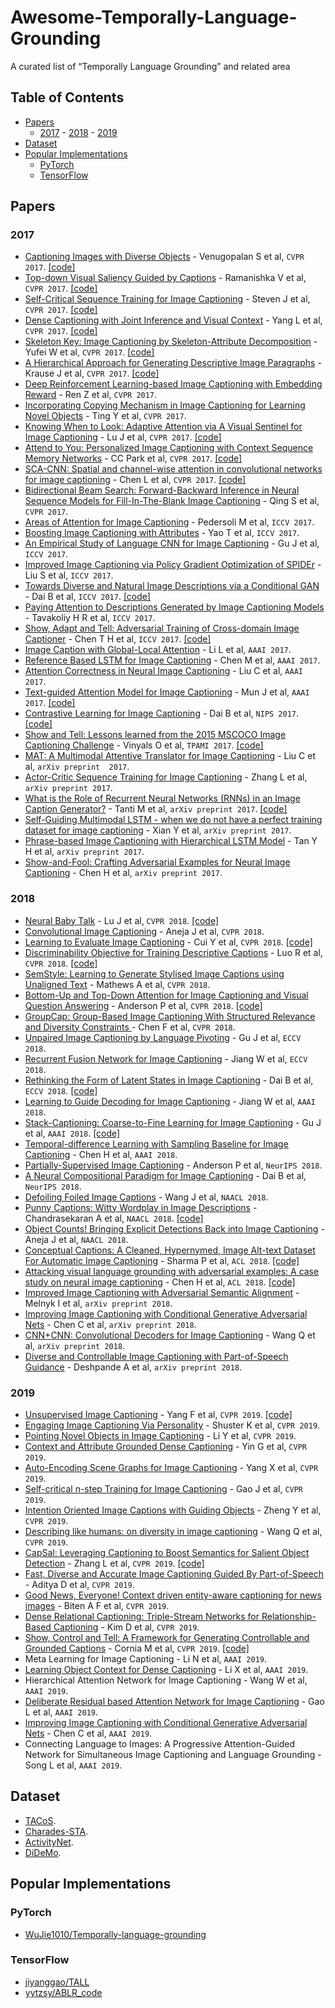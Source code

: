 # Awesome-Temporally-Language-Grounding
A curated list of “Temporally Language Grounding” and related area


## Table of Contents
- [Papers](#papers)
  - [2017](#2017) - [2018](#2018) - [2019](#2019)
- [Dataset](#dataset)
- [Popular Implementations](#popular-implementations)
  - [PyTorch](#pytorch)
  - [TensorFlow](#tensorflow)


## Papers

### 2017
* [Captioning Images with Diverse Objects](http://arxiv.org/abs/1606.07770) - Venugopalan S et al, `CVPR 2017`. [[code]](https://github.com/vsubhashini/noc)
* [Top-down Visual Saliency Guided by Captions](https://arxiv.org/abs/1612.07360) - Ramanishka V et al, `CVPR 2017`. [[code]](https://github.com/VisionLearningGroup/caption-guided-saliency)
* [Self-Critical Sequence Training for Image Captioning](https://arxiv.org/abs/1612.00563) - Steven J et al, `CVPR 2017`. [[code]](https://github.com/ruotianluo/self-critical.pytorch)
* [Dense Captioning with Joint Inference and Visual Context](https://arxiv.org/abs/1611.06949) - Yang L et al, `CVPR 2017`. [[code]](https://github.com/linjieyangsc/densecap)
* [Skeleton Key: Image Captioning by Skeleton-Attribute Decomposition](https://arxiv.org/abs/1704.06972) - Yufei W et al, `CVPR 2017`. [[code]](https://github.com/feiyu1990/Skeleton-key)
* [A Hierarchical Approach for Generating Descriptive Image Paragraphs](https://arxiv.org/abs/1611.06607) - Krause J et al, `CVPR 2017`. [[code]](https://github.com/InnerPeace-Wu/im2p-tensorflow)
* [Deep Reinforcement Learning-based Image Captioning with Embedding Reward](https://arxiv.org/abs/1704.03899) - Ren Z et al, `CVPR 2017`.
* [Incorporating Copying Mechanism in Image Captioning for Learning Novel Objects](https://arxiv.org/abs/1708.05271) - Ting Y et al, `CVPR 2017`.
* [Knowing When to Look: Adaptive Attention via A Visual Sentinel for Image Captioning](https://arxiv.org/abs/1612.01887) - Lu J et al, `CVPR 2017`. [[code]](https://github.com/jiasenlu/AdaptiveAttention)
* [Attend to You: Personalized Image Captioning with Context Sequence Memory Networks](https://arxiv.org/abs/1704.06485) - CC Park et al, `CVPR 2017`. [[code]](https://github.com/cesc-park/attend2u)
* [SCA-CNN: Spatial and channel-wise attention in convolutional networks for image captioning](https://arxiv.org/abs/1611.05594) - Chen L et al, `CVPR 2017`. [[code]](https://github.com/zjuchenlong/sca-cnn.cvpr17)
* [Bidirectional Beam Search: Forward-Backward Inference in Neural Sequence Models for Fill-In-The-Blank Image Captioning](https://arxiv.org/abs/1705.08759) - Qing S et al, `CVPR 2017`.
* [Areas of Attention for Image Captioning](https://arxiv.org/abs/1612.01033) - Pedersoli M et al, `ICCV 2017`.
* [Boosting Image Captioning with Attributes](https://arxiv.org/abs/1611.01646) - Yao T et al, `ICCV 2017`.
* [An Empirical Study of Language CNN for Image Captioning](https://arxiv.org/abs/1612.07086) - Gu J et al, `ICCV 2017`.
* [Improved Image Captioning via Policy Gradient Optimization of SPIDEr](https://arxiv.org/abs/1612.00370) - Liu S et al, `ICCV 2017`.
* [Towards Diverse and Natural Image Descriptions via a Conditional GAN](http://openaccess.thecvf.com/content_ICCV_2017/papers/Dai_Towards_Diverse_and_ICCV_2017_paper.pdf) - Dai B et al, `ICCV 2017`. [[code]](https://github.com/doubledaibo/gancaption_iccv2017)
* [Paying Attention to Descriptions Generated by Image Captioning Models](https://arxiv.org/abs/1704.07434) - Tavakoliy H R et al, `ICCV 2017`.
* [Show, Adapt and Tell: Adversarial Training of Cross-domain Image Captioner](https://arxiv.org/abs/1705.00930) - Chen T H et al, `ICCV 2017`. [[code]](https://github.com/tsenghungchen/show-adapt-and-tell)
* [Image Caption with Global-Local Attention](https://www.aaai.org/ocs/index.php/AAAI/AAAI17/paper/download/14880/14291) - Li L et al, `AAAI 2017`.
* [Reference Based LSTM for Image Captioning](https://aaai.org/ocs/index.php/AAAI/AAAI17/paper/download/14249/14270) - Chen M et al, `AAAI 2017`.
* [Attention Correctness in Neural Image Captioning](https://arxiv.org/abs/1605.09553) - Liu C et al, `AAAI 2017`.
* [Text-guided Attention Model for Image Captioning](https://arxiv.org/abs/1612.03557) - Mun J et al, `AAAI 2017`. [[code]](https://github.com/JonghwanMun/TextguidedATT)
* [Contrastive Learning for Image Captioning](https://arxiv.org/abs/1710.02534) - Dai B et al, `NIPS 2017`. [[code]](https://github.com/doubledaibo/clcaption_nips2017)
* [Show and Tell: Lessons learned from the 2015 MSCOCO Image Captioning Challenge](http://arxiv.org/abs/1609.06647) - Vinyals O et al, `TPAMI 2017`. [[code]](https://github.com/tensorflow/models/tree/master/im2txt)
* [MAT: A Multimodal Attentive Translator for Image Captioning](https://arxiv.org/abs/1702.05658) - Liu C et al, `arXiv preprint  2017`.
* [Actor-Critic Sequence Training for Image Captioning](https://arxiv.org/abs/1706.09601) - Zhang L et al, `arXiv preprint 2017`.
* [What is the Role of Recurrent Neural Networks (RNNs) in an Image Caption Generator?](https://arxiv.org/abs/1708.02043) - Tanti M et al, `arXiv preprint 2017`. [[code]](https://github.com/mtanti/rnn-role)
* [Self-Guiding Multimodal LSTM - when we do not have a perfect training dataset for image captioning](https://arxiv.org/abs/1709.05038) - Xian Y et al, `arXiv preprint 2017`.
* [Phrase-based Image Captioning with Hierarchical LSTM Model](https://arxiv.org/abs/1711.05557) - Tan Y H et al, `arXiv preprint 2017`.
* [Show-and-Fool: Crafting Adversarial Examples for Neural Image Captioning](https://arxiv.org/abs/1712.02051) - Chen H et al, `arXiv preprint 2017`.

### 2018
* [Neural Baby Talk](https://arxiv.org/abs/1803.09845) - Lu J et al, `CVPR 2018`. [[code]](https://github.com/jiasenlu/NeuralBabyTalk)
* [Convolutional Image Captioning](https://arxiv.org/abs/1711.09151) - Aneja J et al, `CVPR 2018`.
* [Learning to Evaluate Image Captioning](https://arxiv.org/abs/1806.06422) - Cui Y et al, `CVPR 2018`. [[code]](https://github.com/richardaecn/cvpr18-caption-eval)
* [Discriminability Objective for Training Descriptive Captions](https://arxiv.org/abs/1803.04376) - Luo R et al, `CVPR 2018`. [[code]](https://github.com/ruotianluo/DiscCaptioning)
* [SemStyle: Learning to Generate Stylised Image Captions using Unaligned Text](https://arxiv.org/abs/1805.07030) - Mathews A et al, `CVPR 2018`.
* [Bottom-Up and Top-Down Attention for Image Captioning and Visual Question Answering](https://arxiv.org/abs/1707.07998) - Anderson P et al, `CVPR 2018`. [[code]](https://github.com/peteanderson80/bottom-up-attention)
* [GroupCap: Group-Based Image Captioning With Structured Relevance and Diversity Constraints
](http://openaccess.thecvf.com/content_cvpr_2018/papers/Chen_GroupCap_Group-Based_Image_CVPR_2018_paper.pdf) - Chen F et al, `CVPR 2018`.
* [Unpaired Image Captioning by Language Pivoting](http://openaccess.thecvf.com/content_ECCV_2018/papers/Jiuxiang_Gu_Unpaired_Image_Captioning_ECCV_2018_paper.pdf) - Gu J et al, `ECCV 2018`.
* [Recurrent Fusion Network for Image Captioning](https://arxiv.org/abs/1807.09986) - Jiang W et al, `ECCV 2018`.
* [Rethinking the Form of Latent States in Image Captioning](http://openaccess.thecvf.com/content_ECCV_2018/papers/Bo_Dai_Rethinking_the_Form_ECCV_2018_paper.pdf) - Dai B et al, `ECCV 2018`. [[code]](https://github.com/doubledaibo/2dcaption_eccv2018)
* [Learning to Guide Decoding for Image Captioning](https://arxiv.org/abs/1804.00887) - Jiang W et al, `AAAI 2018`.
* [Stack-Captioning: Coarse-to-Fine Learning for Image Captioning](https://arxiv.org/abs/1709.03376) - Gu J et al, `AAAI 2018`. [[code]](https://github.com/gujiuxiang/Stack-Captioning)
* [Temporal-difference Learning with Sampling Baseline for Image Captioning](http://eprints.lancs.ac.uk/123576/1/2018_4.pdf) - Chen H et al, `AAAI 2018`.
* [Partially-Supervised Image Captioning](https://arxiv.org/pdf/1806.06004.pdf) - Anderson P et al, `NeurIPS 2018`.
* [A Neural Compositional Paradigm for Image Captioning](https://arxiv.org/pdf/1810.09630.pdf) - Dai B et al, `NeurIPS 2018`.
* [Defoiling Foiled Image Captions](https://arxiv.org/abs/1805.06549) - Wang J et al, `NAACL 2018`.
* [Punny Captions: Witty Wordplay in Image Descriptions](https://arxiv.org/abs/1704.08224) - Chandrasekaran A et al, `NAACL 2018`. [[code]](https://github.com/purvaten/punny_captions)
* [Object Counts! Bringing Explicit Detections Back into Image Captioning](https://arxiv.org/abs/1805.00314) - Aneja J et al, `NAACL 2018`.
* [Conceptual Captions: A Cleaned, Hypernymed, Image Alt-text Dataset For Automatic Image Captioning](http://www.aclweb.org/anthology/P18-1238) - Sharma P et al, `ACL 2018`. [[code]](https://github.com/google-research-datasets/conceptual-captions)
* [Attacking visual language grounding with adversarial examples: A case study on neural image captioning](http://www.aclweb.org/anthology/P18-1241) - Chen H et al, `ACL 2018`. [[code]](https://github.com/IBM/Image-Captioning-Attack)
* [Improved Image Captioning with Adversarial Semantic Alignment](https://arxiv.org/abs/1805.00063) - Melnyk I et al, `arXiv preprint 2018`.
* [Improving Image Captioning with Conditional Generative Adversarial Nets](https://arxiv.org/abs/1805.07112) - Chen C et al, `arXiv preprint 2018`.
* [CNN+CNN: Convolutional Decoders for Image Captioning](https://arxiv.org/abs/1805.09019) - Wang Q et al, `arXiv preprint 2018`.
* [Diverse and Controllable Image Captioning with Part-of-Speech Guidance](https://arxiv.org/abs/1805.12589) - Deshpande A et al, `arXiv preprint 2018`.

### 2019
* [Unsupervised Image Captioning](https://arxiv.org/abs/1811.10787) - Yang F et al, `CVPR 2019`. [[code]](https://github.com/fengyang0317/unsupervised_captioning)
* [Engaging Image Captioning Via Personality](https://arxiv.org/abs/1810.10665) - Shuster K et al, `CVPR 2019`.
* [Pointing Novel Objects in Image Captioning](https://arxiv.org/abs/1904.11251) - Li Y et al, `CVPR 2019`.
* [Context and Attribute Grounded Dense Captioning](https://arxiv.org/abs/1904.01410) - Yin G et al, `CVPR 2019`.
* [Auto-Encoding Scene Graphs for Image Captioning](https://arxiv.org/abs/1812.02378) - Yang X et al, `CVPR 2019`.
* [Self-critical n-step Training for Image Captioning](https://arxiv.org/abs/1904.06861) - Gao J et al, `CVPR 2019`.
* [Intention Oriented Image Captions with Guiding Objects](https://arxiv.org/abs/1811.07662) - Zheng Y et al, `CVPR 2019`.
* [Describing like humans: on diversity in image captioning](https://arxiv.org/abs/1903.12020) - Wang Q et al, `CVPR 2019`.
* [CapSal: Leveraging Captioning to Boost Semantics for Salient Object Detection](https://github.com/zhangludl/code-and-dataset-for-CapSal) - Zhang L et al, `CVPR 2019`. [[code]](https://github.com/zhangludl/code-and-dataset-for-CapSal)
* [Fast, Diverse and Accurate Image Captioning Guided By Part-of-Speech](https://arxiv.org/abs/1805.12589) - Aditya D et al, `CVPR 2019`.
* [Good News, Everyone! Context driven entity-aware captioning for news images](https://arxiv.org/abs/1904.01475) - Biten A F et al, `CVPR 2019`.
* [Dense Relational Captioning: Triple-Stream Networks for Relationship-Based Captioning](https://arxiv.org/abs/1903.05942) - Kim D et al, `CVPR 2019`.
* [Show, Control and Tell: A Framework for Generating Controllable and Grounded Captions](https://arxiv.org/abs/1811.10652v2) - Cornia M et al, `CVPR 2019`. [[code]](https://github.com/aimagelab/show-control-and-tell)
* Meta Learning for Image Captioning - Li N et al, `AAAI 2019`.
* [Learning Object Context for Dense Captioning](http://vipl.ict.ac.cn/homepage/jsq/publication/2018-Li-AAAI-Learning-Object-Context-for-Dense-Captioning.pdf) - Li X et al, `AAAI 2019`.
* Hierarchical Attention Network for Image Captioning - Wang W et al, `AAAI 2019`.
* [Deliberate Residual based Attention Network for Image Captioning](https://www.aaai.org/Papers/AAAI/2019/AAAI-GaoLianli3.5390.pdf) - Gao L et al, `AAAI 2019`.
* [Improving Image Captioning with Conditional Generative Adversarial Nets](https://arxiv.org/abs/1805.07112) - Chen C et al, `AAAI 2019`.
* Connecting Language to Images: A Progressive Attention-Guided Network for Simultaneous Image Captioning and Language Grounding - Song L et al, `AAAI 2019`.

## Dataset
* [TACoS](https://www.mendeley.com/catalogue/script-data-attributebased-recognition-composite-activities/).
* [Charades-STA](http://arxiv.org/abs/1705.02101).
* [ActivityNet](http://arxiv.org/abs/1705.00754).
* [DiDeMo](https://arxiv.org/abs/1708.01641).


## Popular Implementations
### PyTorch
* [WuJie1010/Temporally-language-grounding](https://github.com/WuJie1010/Temporally-language-grounding)
### TensorFlow
* [jiyanggao/TALL](https://github.com/jiyanggao/TALL)
* [yytzsy/ABLR_code](https://github.com/yytzsy/ABLR_code)

